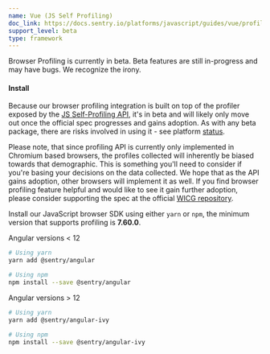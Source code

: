 ```yaml
---
name: Vue (JS Self Profiling)
doc_link: https://docs.sentry.io/platforms/javascript/guides/vue/profiling/
support_level: beta
type: framework
---
```


<Note>

Browser Profiling is currently in beta. Beta features are still in-progress and may have bugs. We recognize the irony.

</Note>

#### Install

Because our browser profiling integration is built on top of the profiler exposed by the [JS Self-Profiling API](https://wicg.github.io/js-self-profiling/), it's in beta and will likely only move out once the official spec progresses and gains adoption. As with any beta package, there are risks involved in using it - see platform [status](https://chromestatus.com/feature/5170190448852992).

Please note, that since profiling API is currently only implemented in Chromium based browsers, the profiles collected will inherently be biased towards that demographic. This is something you'll need to consider if you're basing your decisions on the data collected. We hope that as the API gains adoption, other browsers will implement it as well. If you find browser profiling feature helpful and would like to see it gain further adoption, please consider supporting the spec at the official [WICG repository](https://github.com/WICG/js-self-profiling).

Install our JavaScript browser SDK using either `yarn` or `npm`, the minimum version that supports profiling is **7.60.0**.

Angular versions < 12

```bash
# Using yarn
yarn add @sentry/angular

# Using npm
npm install --save @sentry/angular
```

Angular versions > 12

```bash
# Using yarn
yarn add @sentry/angular-ivy

# Using npm
npm install --save @sentry/angular-ivy
```
